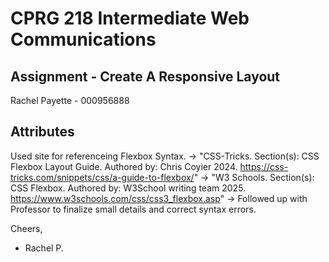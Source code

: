 # CPRG 218 Intermediate Web Communications
## Assignment - Create A Responsive Layout
Rachel Payette - 000956888

## Attributes

Used site for referenceing Flexbox Syntax.
→
"CSS-Tricks. Section(s): CSS Flexbox Layout Guide. Authored by: 
Chris Coyier 2024. 
https://css-tricks.com/snippets/css/a-guide-to-flexbox/"
→
"W3 Schools. Section(s): CSS Flexbox. Authored by: W3School writing team 2025. 
https://www.w3schools.com/css/css3_flexbox.asp"
→
Followed up with Professor to finalize small details and correct syntax errors. 


Cheers, 
- Rachel P. 
